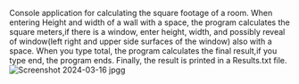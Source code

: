 Console application for calculating the square footage of a room.
When entering Height and width of a wall with a space, the program calculates the square meters,if there is a window, 
enter height, width, and possibly reveal of window(left right and upper side surfaces of the window) also with a space.
When you type total, the program calculates the final result,if you type end, the program ends.
Finally, the result is printed in a Results.txt file.
![Screenshot 2024-03-16 jpgg](https://github.com/paktozi/Square-Calculator-Console-App/assets/130216112/59b5ea6d-103e-4364-9702-85c6891e218e)

